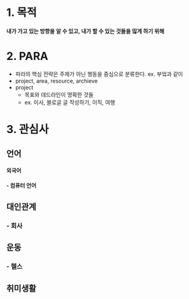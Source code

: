 # 1. 목적
#### 내가 가고 있는 방향을 알 수 있고, 내가 할 수 있는 것들을 많게 하기 위해
# 2. PARA
- 파라의 핵심 전략은 주제가 아닌 행동을 중심으로 분류한다. ex. 부엌과 같이
- project, area, resource, archieve
- project 
	- 목표와 데드라인이 명확한 것들
	- ex. 이사, 블로글 글 작성하기, 이직, 여행


# 3. 관심사

##  언어
####  외국어

#### - 컴퓨터 언어


## 대인관계
### - 회사

## 운동
### - 헬스

## 취미생활
